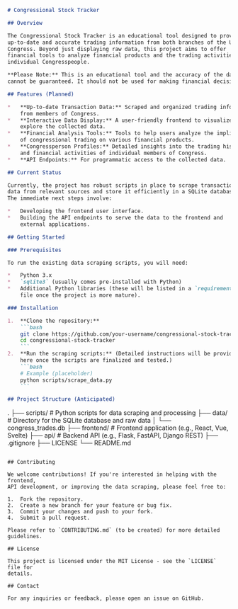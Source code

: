 ```markdown
# Congressional Stock Tracker

## Overview

The Congressional Stock Tracker is an educational tool designed to provide
up-to-date and accurate trading information from both branches of the U.S.
Congress. Beyond just displaying raw data, this project aims to offer
financial tools to analyze financial products and the trading activities of
individual Congresspeople.

**Please Note:** This is an educational tool and the accuracy of the data
cannot be guaranteed. It should not be used for making financial decisions.

## Features (Planned)

*   **Up-to-date Transaction Data:** Scraped and organized trading information
    from members of Congress.
*   **Interactive Data Display:** A user-friendly frontend to visualize and
    explore the collected data.
*   **Financial Analysis Tools:** Tools to help users analyze the implications
    of congressional trading on various financial products.
*   **Congressperson Profiles:** Detailed insights into the trading history
    and financial activities of individual members of Congress.
*   **API Endpoints:** For programmatic access to the collected data.

## Current Status

Currently, the project has robust scripts in place to scrape transaction
data from relevant sources and store it efficiently in a SQLite database.
The immediate next steps involve:

*   Developing the frontend user interface.
*   Building the API endpoints to serve the data to the frontend and
    external applications.

## Getting Started

### Prerequisites

To run the existing data scraping scripts, you will need:

*   Python 3.x
*   `sqlite3` (usually comes pre-installed with Python)
*   Additional Python libraries (these will be listed in a `requirements.txt`
    file once the project is more mature).

### Installation

1.  **Clone the repository:**
    ```bash
    git clone https://github.com/your-username/congressional-stock-tracker.git
    cd congressional-stock-tracker
    ```
2.  **Run the scraping scripts:** (Detailed instructions will be provided
    here once the scripts are finalized and tested.)
    ```bash
    # Example (placeholder)
    python scripts/scrape_data.py
    ```

## Project Structure (Anticipated)

```
.
├── scripts/              # Python scripts for data scraping and processing
├── data/                 # Directory for the SQLite database and raw data
│   └── congress_trades.db
├── frontend/             # Frontend application (e.g., React, Vue, Svelte)
├── api/                  # Backend API (e.g., Flask, FastAPI, Django REST)
├── .gitignore
├── LICENSE
└── README.md
```

## Contributing

We welcome contributions! If you're interested in helping with the frontend,
API development, or improving the data scraping, please feel free to:

1.  Fork the repository.
2.  Create a new branch for your feature or bug fix.
3.  Commit your changes and push to your fork.
4.  Submit a pull request.

Please refer to `CONTRIBUTING.md` (to be created) for more detailed guidelines.

## License

This project is licensed under the MIT License - see the `LICENSE` file for
details.

## Contact

For any inquiries or feedback, please open an issue on GitHub.
```
